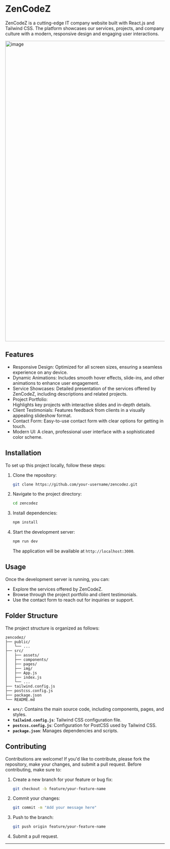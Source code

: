 
# ZenCodeZ

ZenCodeZ is a cutting-edge IT company website built with React.js and Tailwind CSS. The platform showcases our services, projects, and company culture with a modern, responsive design and engaging user interactions.

<img width="947" alt="image" src="https://github.com/user-attachments/assets/cbb17ac2-e922-42bf-a72e-50f975b7063a">

## Features

- Responsive Design:
  Optimized for all screen sizes, ensuring a seamless experience on any device.
- Dynamic Animations:
  Includes smooth hover effects, slide-ins, and other animations to enhance user engagement.
- Service Showcases:
  Detailed presentation of the services offered by ZenCodeZ, including descriptions and related projects.
- Project Portfolio:  
  Highlights key projects with interactive slides and in-depth details.
- Client Testimonials:
  Features feedback from clients in a visually appealing slideshow format.
- Contact Form:
  Easy-to-use contact form with clear options for getting in touch.
- Modern UI:
  A clean, professional user interface with a sophisticated color scheme.

## Installation

To set up this project locally, follow these steps:

1. Clone the repository:
   ```bash
   git clone https://github.com/your-username/zencodez.git
   ```
2. Navigate to the project directory:
   ```bash
   cd zencodez
   ```

3. Install dependencies:
   ```bash
   npm install
   ```
4. Start the development server:
   ```bash
   npm run dev
   ```
   The application will be available at `http://localhost:3000`.

## Usage

Once the development server is running, you can:
- Explore the services offered by ZenCodeZ.
- Browse through the project portfolio and client testimonials.
- Use the contact form to reach out for inquiries or support.

## Folder Structure

The project structure is organized as follows:

```
zencodez/
├── public/
│   └── ...
├── src/
│   ├── assets/
│   ├── components/
│   ├── pages/
│   ├── img/
│   ├── App.js
│   ├── index.js
│   └── ...
├── tailwind.config.js
├── postcss.config.js
├── package.json
└── README.md
```

- **`src/`**: Contains the main source code, including components, pages, and styles.
- **`tailwind.config.js`**: Tailwind CSS configuration file.
- **`postcss.config.js`**: Configuration for PostCSS used by Tailwind CSS.
- **`package.json`**: Manages dependencies and scripts.

## Contributing

Contributions are welcome! If you'd like to contribute, please fork the repository, make your changes, and submit a pull request. Before contributing, make sure to:

1. Create a new branch for your feature or bug fix:
   ```bash
   git checkout -b feature/your-feature-name
   ```

2. Commit your changes:
   ```bash
   git commit -m "Add your message here"
   ```

3. Push to the branch:
   ```bash
   git push origin feature/your-feature-name
   ```

4. Submit a pull request.

----------
